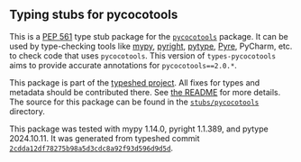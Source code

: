 ## Typing stubs for pycocotools

This is a [PEP 561](https://peps.python.org/pep-0561/)
type stub package for the [`pycocotools`](https://github.com/ppwwyyxx/cocoapi) package.
It can be used by type-checking tools like
[mypy](https://github.com/python/mypy/),
[pyright](https://github.com/microsoft/pyright),
[pytype](https://github.com/google/pytype/),
[Pyre](https://pyre-check.org/),
PyCharm, etc. to check code that uses `pycocotools`. This version of
`types-pycocotools` aims to provide accurate annotations for
`pycocotools==2.0.*`.

This package is part of the [typeshed project](https://github.com/python/typeshed).
All fixes for types and metadata should be contributed there.
See [the README](https://github.com/python/typeshed/blob/main/README.md)
for more details. The source for this package can be found in the
[`stubs/pycocotools`](https://github.com/python/typeshed/tree/main/stubs/pycocotools)
directory.

This package was tested with
mypy 1.14.0,
pyright 1.1.389,
and pytype 2024.10.11.
It was generated from typeshed commit
[`2cdda12df78275b98a5d3cdc8a92f93d596d9d5d`](https://github.com/python/typeshed/commit/2cdda12df78275b98a5d3cdc8a92f93d596d9d5d).